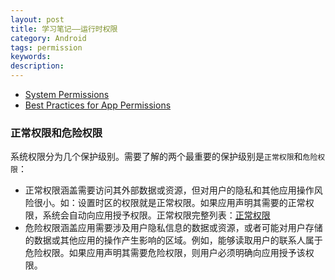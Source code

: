 ```yaml
---
layout: post
title: 学习笔记——运行时权限
category: Android
tags: permission
keywords:
description:
---
```


- [System Permissions](https://developer.android.com/training/permissions/index.html?hl=zh-cn)
- [Best Practices for App Permissions](https://developer.android.com/training/articles/user-data-permissions.html)


### 正常权限和危险权限
系统权限分为几个保护级别。需要了解的两个最重要的保护级别是`正常权限`和`危险权限`：
- 正常权限涵盖需要访问其外部数据或资源，但对用户的隐私和其他应用操作风险很小。如：设置时区的权限就是正常权限。如果应用声明其需要的正常权限，系统会自动向应用授予权限。正常权限完整列表：[正常权限](https://developer.android.google.cn/guide/topics/permissions/normal-permissions.html)
- 危险权限涵盖应用需要涉及用户隐私信息的数据或资源，或者可能对用户存储的数据或其他应用的操作产生影响的区域。例如，能够读取用户的联系人属于危险权限。如果应用声明其需要危险权限，则用户必须明确向应用授予该权限。
